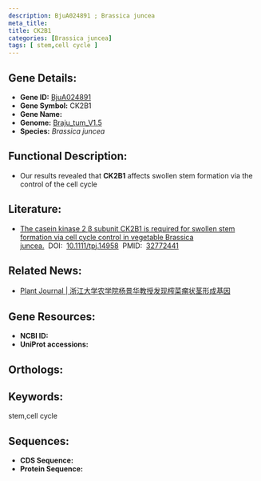 ```yaml
---
description: BjuA024891 ; Brassica juncea
meta_title:
title: CK2B1
categories: [Brassica juncea]
tags: [ stem,cell cycle ]
---
```


## Gene Details:
- **Gene ID:**	[BjuA024891]()
- **Gene Symbol:** CK2B1
- **Gene Name:** 
- **Genome:** [Braju_tum_V1.5]()
- **Species:** *Brassica juncea*

## Functional Description:
   - Our results revealed that **CK2B1** affects swollen stem formation via the control of the cell cycle

## Literature:
   - [The casein kinase 2 β subunit CK2B1 is required for swollen stem formation via cell cycle control in vegetable Brassica juncea.]( https://onlinelibrary.wiley.com/doi/10.1111/tpj.14958)&nbsp;&nbsp;DOI:&nbsp;&nbsp;[10.1111/tpj.14958](https://onlinelibrary.wiley.com/doi/10.1111/tpj.14958)&nbsp;&nbsp;PMID:&nbsp;&nbsp;[32772441](https://pubmed.ncbi.nlm.nih.gov/32772441/)

## Related News:
   - [Plant Journal | 浙江大学农学院杨景华教授发现榨菜瘤状茎形成基因](https://mp.weixin.qq.com/s?__biz=Mzg3MDEwNDEyMg==&mid=2247494685&idx=2&sn=c9ff19ced03899ae2d96d0aceb1b80d3&chksm=ce904148f9e7c85ebead94d4210ab776bb48a469a47a75826131b66e651f893d019cc6619654&scene=27#wechat_redirect)

## Gene Resources:
- **NCBI ID:** [](https://www.ncbi.nlm.nih.gov/gene/?term=)
- **UniProt accessions:** [](https://www.uniprot.org/uniprotkb//entry)

## Orthologs:


## Keywords:
stem,cell cycle

## Sequences:
- **CDS Sequence:**
- **Protein Sequence:**
